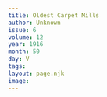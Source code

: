 ```yaml
---
title: Oldest Carpet Mills
author: Unknown
issue: 6
volume: 12
year: 1916
month: 50
day: V
tags:
layout: page.njk
image:
---
```

